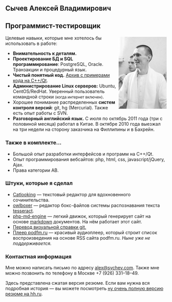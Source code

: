 ## Сычев Алексей Владимирович
## Программист-тестировщик

<div style="float:right; padding: 5px 0 5px 5px;"><img src="sychev.jpg" alt="Алексей Сычев" title="Алексей Сычев" /></div>

Целевые навыки, которые мне хотелось бы использовать в работе:

* __Внимательность к деталям.__
* __Проектирование БД и SQL программирование__: PostgreSQL, Oracle. Транзакции и процедурный язык.
* __Чистый понятный код.__ [Архив с примерами кода на C++/Qt](projects.zip).
* __Администрирование Linux серверов:__ Ubuntu, CentOS/RedHat. Уверенный пользователь командной строки <small>(когда интернет включен)</small>.
* Хорошее понимание распределенных __систем контроля версий__: git, hg (Mercurial). Также есть опыт работы с SVN.
* __Разговорный английский язык.__ С июля по октябрь 2011 года (три с половиной месяца) работал в Китае.
В октябре 2010 года выезжал на три недели на сторону заказчика на Филлипины и в Бахрейн.

### Также в комплекте...

* Большой опыт разработки интерфейсов и программ на C++/Qt.
* Опыт программирования вебсайтов: php, html, css, javascript/jQuery, Ajax.
* Права категории AB.

### Штуки, которые я сделал

* [Catlooking](http://catlooking.com/)&nbsp;— текстовый редактор для вдохновенного сочинительства.
* [owlboxer](http://code.google.com/p/owlboxer/)&nbsp;— редактор бокс-файлов системы распознавания текста [tesseract](http://code.google.com/p/tesseract-ocr/).
* [php-md-engine](https://github.com/sychev/md-php-engine)&nbsp;— легкий движок, который генерирует сайт на основе [markdown](http://ru.wikipedia.org/wiki/Markdown) документов. На нём работает этот сайт.
* [Перевод визуальной справки git.](http://marklodato.github.io/visual-git-guide/index-ru.html)
* [Плеер podfm.ru](http://podfm.ru/blog/1825/)&nbsp;— красивый аудиоплеер, который строит список воспроизведения на основе RSS сайта podfm.ru. _Ныне уже не поддерживается._

### Контактная информация

Мне можно написать письмо по адресу [alex@sychev.com](mailto:alex@sychev.com).
Также мне можно позвонить по телефону в Москве +7 (926) 331–18–49.

Здесь представлена сжатая версия резюме. Если вам нужна вся подробная история — вы можете посмотреть [ну очень полную версию резюме на hh.ru](http://hh.ru/resume/561744cfff0098bc1c0039ed1f736563726574).